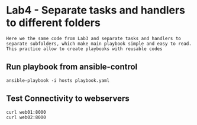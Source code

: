 # Lab4 - Separate tasks and handlers to different folders
    Here we the same code from Lab3 and separate tasks and handlers to separate subfolders, which make main playbook simple and easy to read.
    This practice allow to create playbooks with reusable codes

## Run playbook from ansible-control 
```
ansible-playbook -i hosts playbook.yaml
```

## Test Connectivity to webservers
```
curl web01:8000
curl web02:8000
```